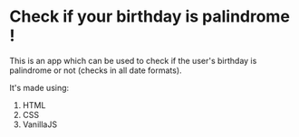 # Check if your birthday is palindrome !
This is an app which can be used to check if the user's birthday is palindrome or not (checks in all date formats).

It's made using:
1. HTML
2. CSS
3. VanillaJS

